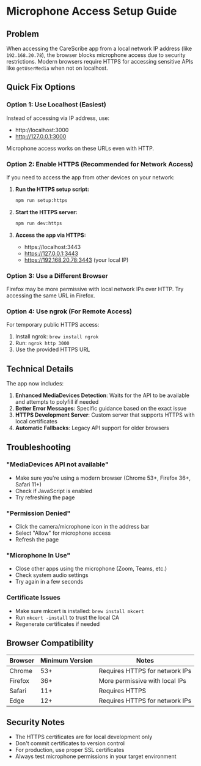 # Microphone Access Setup Guide

## Problem

When accessing the CareScribe app from a local network IP address (like `192.168.20.78`), the browser blocks microphone access due to security restrictions. Modern browsers require HTTPS for accessing sensitive APIs like `getUserMedia` when not on localhost.

## Quick Fix Options

### Option 1: Use Localhost (Easiest)

Instead of accessing via IP address, use:
- http://localhost:3000
- http://127.0.0.1:3000

Microphone access works on these URLs even with HTTP.

### Option 2: Enable HTTPS (Recommended for Network Access)

If you need to access the app from other devices on your network:

1. **Run the HTTPS setup script:**
   ```bash
   npm run setup:https
   ```

2. **Start the HTTPS server:**
   ```bash
   npm run dev:https
   ```

3. **Access the app via HTTPS:**
   - https://localhost:3443
   - https://127.0.0.1:3443
   - https://192.168.20.78:3443 (your local IP)

### Option 3: Use a Different Browser

Firefox may be more permissive with local network IPs over HTTP. Try accessing the same URL in Firefox.

### Option 4: Use ngrok (For Remote Access)

For temporary public HTTPS access:

1. Install ngrok: `brew install ngrok`
2. Run: `ngrok http 3000`
3. Use the provided HTTPS URL

## Technical Details

The app now includes:

1. **Enhanced MediaDevices Detection**: Waits for the API to be available and attempts to polyfill if needed
2. **Better Error Messages**: Specific guidance based on the exact issue
3. **HTTPS Development Server**: Custom server that supports HTTPS with local certificates
4. **Automatic Fallbacks**: Legacy API support for older browsers

## Troubleshooting

### "MediaDevices API not available"
- Make sure you're using a modern browser (Chrome 53+, Firefox 36+, Safari 11+)
- Check if JavaScript is enabled
- Try refreshing the page

### "Permission Denied"
- Click the camera/microphone icon in the address bar
- Select "Allow" for microphone access
- Refresh the page

### "Microphone In Use"
- Close other apps using the microphone (Zoom, Teams, etc.)
- Check system audio settings
- Try again in a few seconds

### Certificate Issues
- Make sure mkcert is installed: `brew install mkcert`
- Run `mkcert -install` to trust the local CA
- Regenerate certificates if needed

## Browser Compatibility

| Browser | Minimum Version | Notes |
|---------|----------------|-------|
| Chrome | 53+ | Requires HTTPS for network IPs |
| Firefox | 36+ | More permissive with local IPs |
| Safari | 11+ | Requires HTTPS |
| Edge | 12+ | Requires HTTPS for network IPs |

## Security Notes

- The HTTPS certificates are for local development only
- Don't commit certificates to version control
- For production, use proper SSL certificates
- Always test microphone permissions in your target environment